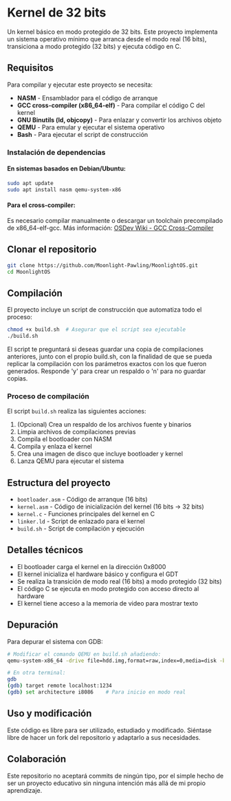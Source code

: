 # Kernel de 32 bits

Un kernel básico en modo protegido de 32 bits. Este proyecto implementa un sistema operativo mínimo que arranca desde el modo real (16 bits), transiciona a modo protegido (32 bits) y ejecuta código en C.

## Requisitos

Para compilar y ejecutar este proyecto se necesita:

- **NASM** - Ensamblador para el código de arranque
- **GCC cross-compiler (x86_64-elf)** - Para compilar el código C del kernel
- **GNU Binutils (ld, objcopy)** - Para enlazar y convertir los archivos objeto
- **QEMU** - Para emular y ejecutar el sistema operativo
- **Bash** - Para ejecutar el script de construcción

### Instalación de dependencias

#### En sistemas basados en Debian/Ubuntu:
```bash
sudo apt update
sudo apt install nasm qemu-system-x86
```

#### Para el cross-compiler:
Es necesario compilar manualmente o descargar un toolchain precompilado de x86_64-elf-gcc. 
Más información: [OSDev Wiki - GCC Cross-Compiler](https://wiki.osdev.org/GCC_Cross-Compiler)

## Clonar el repositorio

```bash
git clone https://github.com/Moonlight-Pawling/MoonlightOS.git
cd MoonlightOS
```

## Compilación

El proyecto incluye un script de construcción que automatiza todo el proceso:

```bash
chmod +x build.sh  # Asegurar que el script sea ejecutable
./build.sh
```

El script te preguntará si deseas guardar una copia de compilaciones anteriores, junto con el propio build.sh, con la finalidad de que se pueda replicar la compilación con los parámetros exactos con los que fueron generados. 
Responde 'y' para crear un respaldo o 'n' para no guardar copias.

### Proceso de compilación

El script `build.sh` realiza las siguientes acciones:

1. (Opcional) Crea un respaldo de los archivos fuente y binarios
2. Limpia archivos de compilaciones previas
3. Compila el bootloader con NASM
4. Compila y enlaza el kernel
5. Crea una imagen de disco que incluye bootloader y kernel
6. Lanza QEMU para ejecutar el sistema

## Estructura del proyecto

- `bootloader.asm` - Código de arranque (16 bits)
- `kernel.asm` - Código de inicialización del kernel (16 bits → 32 bits)
- `kernel.c` - Funciones principales del kernel en C
- `linker.ld` - Script de enlazado para el kernel
- `build.sh` - Script de compilación y ejecución

## Detalles técnicos

- El bootloader carga el kernel en la dirección 0x8000
- El kernel inicializa el hardware básico y configura el GDT
- Se realiza la transición de modo real (16 bits) a modo protegido (32 bits)
- El código C se ejecuta en modo protegido con acceso directo al hardware
- El kernel tiene acceso a la memoria de video para mostrar texto

## Depuración

Para depurar el sistema con GDB:

```bash
# Modificar el comando QEMU en build.sh añadiendo:
qemu-system-x86_64 -drive file=hdd.img,format=raw,index=0,media=disk -boot c -s -S

# En otra terminal:
gdb
(gdb) target remote localhost:1234
(gdb) set architecture i8086    # Para inicio en modo real
```

## Uso y modificación

Este código es libre para ser utilizado, estudiado y modificado. Siéntase libre de hacer un fork del repositorio y adaptarlo a sus necesidades.

## Colaboración

Este repositorio no aceptará commits de ningún tipo, por el simple hecho de ser un proyecto educativo sin ninguna intención más allá de mi propio aprendizaje.